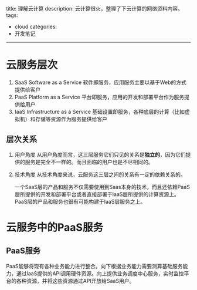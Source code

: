 title: 理解云计算
description: 云计算很火，整理了下云计算的网络资料内容。
tags: 
- cloud
categories:  
- 开发笔记
---
# 云服务层次
1. SaaS
	Software as a Service 软件即服务，应用服务主要以基于Web的方式提供给客户
2. PaaS
	Platform as a Service 平台即服务，应用的开发和部署平台作为服务提供给用户
3. IaaS
	Infrastructure as a Service 基础设置即服务，各种底层的计算（比如虚拟机）和存储等资源作为服务提供给客户

## 层次关系
1. 用户角度
	从用户角度而言，这三层服务它们只见的关系是**独立的**，因为它们提供的服务是完全不一样的。而且面临的用户也是不尽相同的。
2. 技术角度
	从技术角度来说，云服务这三层之间的关系有一定的依赖关系的。
	
	一个SaaS层的产品和服务不仅需要使用到Saas本身的技术，而且还依赖PaaS层所提供的开发和部署平台或者直接部署于IaaS层所提供的计算资源上。PaaS层的产品和服务也很有可能构建于IaaS层服务之上。
	
# 云服务中的PaaS服务

## PaaS服务
PaaS能够将现有各种业务能力进行整合。向下根据业务能力需要测算基础服务能力，通过IaaS提供的API调用硬件资源。向上提供业务调度中心服务，实时监控平台的各种资源，并将这些资源通过API开放给SaaS用户。
